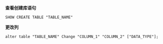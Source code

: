 
**查看创建库语句**

```
SHOW CREATE TABLE "TABLE_NAME"
```

**更改列**

```
alter table "TABLE_NAME" Change "COLUMN_1" "COLUMN_2" ["DATA_TYPE"];
```